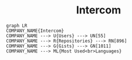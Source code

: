 <h1 align="center">Intercom</h1>

```mermaid
graph LR
COMPANY_NAME{Intercom}
COMPANY_NAME ---> U{Users} ---> UN[55]
COMPANY_NAME ---> R{Repositories} ---> RN[896]
COMPANY_NAME ---> G{Gists} ---> GN[1011]
COMPANY_NAME ---> ML{Most Used<br>Languages}
```
